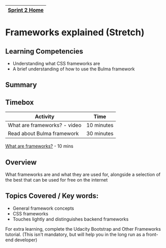 [Sprint 2 Home](README.md)|
---|


# Frameworks explained (Stretch)

## Learning Competencies

- Understanding what CSS frameworks are
- A brief understanding of how to use the Bulma framework

## Summary



## Timebox

Activity | Time|
------------|----------|
What are frameworks? - video | 10 minutes |
Read about Bulma framework | 30 minutes |



[What are frameworks?](http://www.awwwards.com/what-are-frameworks-22-best-responsive-css-frameworks-for-web-design.html) - 10 mins

## Overview
What frameworks are and what they are used for, alongside a selection of the best that can be used for free on the internet

## Topics Covered / Key words:
- General framework concepts
- CSS frameworks
- Touches lightly and distinguishes backend frameworks



For extra learning, complete the Udacity Bootstrap and Other Frameworks tutorial. (This isn't mandatory, but will help you in the long run as a front-end developer)